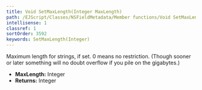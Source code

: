 ```yaml
---
title: Void SetMaxLength(Integer MaxLength)
path: /EJScript/Classes/NSFieldMetadata/Member functions/Void SetMaxLength(Integer p_0)
intellisense: 1
classref: 1
sortOrder: 3592
keywords: SetMaxLength(Integer)
---
```



Maximum length for strings, if set. 0 means no restriction. (Though sooner or later something will no doubt overflow if you pile on the gigabytes.)



* **MaxLength:** Integer
* **Returns:** Integer


